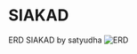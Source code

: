 # SIAKAD

ERD SIAKAD by satyudha
![ERD](https://github.com/satriayp262/siakad/raw/main/public/img/siakad.png)
